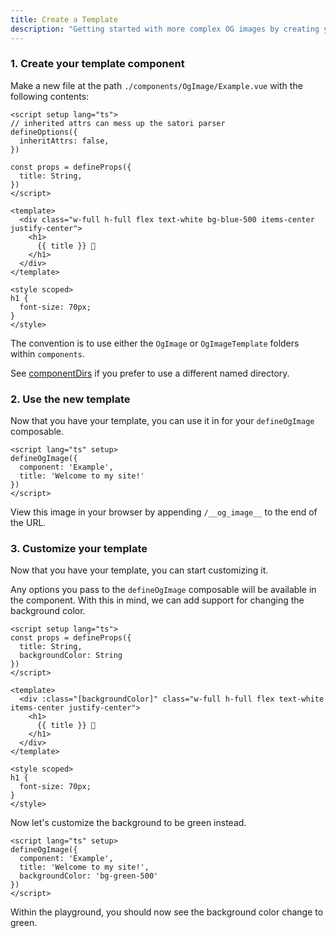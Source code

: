 ```yaml
---
title: Create a Template
description: "Getting started with more complex OG images by creating your first template."
---
```


### 1. Create your template component

Make a new file at the path `./components/OgImage/Example.vue` with the following contents:

```vue
<script setup lang="ts">
// inherited attrs can mess up the satori parser
defineOptions({
  inheritAttrs: false,
})

const props = defineProps({
  title: String,
})
</script>

<template>
  <div class="w-full h-full flex text-white bg-blue-500 items-center justify-center">
    <h1>
      {{ title }} 👋
    </h1>
  </div>
</template>

<style scoped>
h1 {
  font-size: 70px;
}
</style>
```

The convention is to use either the `OgImage` or `OgImageTemplate`  folders within `components`.

See [componentDirs](https://nuxtseo.com/og-image/api/config#componentdirs) if you prefer to use a different named directory.

### 2. Use the new template

Now that you have your template, you can use it in for your `defineOgImage` composable.

```vue
<script lang="ts" setup>
defineOgImage({
  component: 'Example',
  title: 'Welcome to my site!'
})
</script>
```

View this image in your browser by appending `/__og_image__` to the end of the URL.

### 3. Customize your template

Now that you have your template, you can start customizing it.

Any options you pass to the `defineOgImage` composable will be available in the component. With this in mind, we can
add support for changing the background color.

```vue
<script setup lang="ts">
const props = defineProps({
  title: String,
  backgroundColor: String
})
</script>

<template>
  <div :class="[backgroundColor]" class="w-full h-full flex text-white items-center justify-center">
    <h1>
      {{ title }} 👋
    </h1>
  </div>
</template>

<style scoped>
h1 {
  font-size: 70px;
}
</style>
```

Now let's customize the background to be green instead.

```vue
<script lang="ts" setup>
defineOgImage({
  component: 'Example',
  title: 'Welcome to my site!',
  backgroundColor: 'bg-green-500'
})
</script>
```

Within the playground, you should now see the background color change to green.
